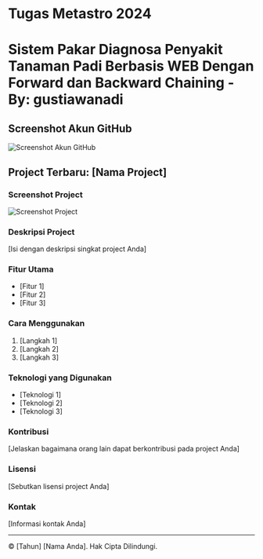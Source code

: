 # Tugas Metastro 2024
# Sistem Pakar Diagnosa Penyakit Tanaman Padi Berbasis WEB Dengan Forward dan Backward Chaining - By: gustiawanadi

## Screenshot Akun GitHub
![Screenshot Akun GitHub](URL_SCREENSHOT_AKUN_GITHUB)

## Project Terbaru: [Nama Project]

### Screenshot Project
![Screenshot Project](URL_SCREENSHOT_PROJECT)

### Deskripsi Project
[Isi dengan deskripsi singkat project Anda]

### Fitur Utama
- [Fitur 1]
- [Fitur 2]
- [Fitur 3]

### Cara Menggunakan
1. [Langkah 1]
2. [Langkah 2]
3. [Langkah 3]

### Teknologi yang Digunakan
- [Teknologi 1]
- [Teknologi 2]
- [Teknologi 3]

### Kontribusi
[Jelaskan bagaimana orang lain dapat berkontribusi pada project Anda]

### Lisensi
[Sebutkan lisensi project Anda]

### Kontak
[Informasi kontak Anda]

---
© [Tahun] [Nama Anda]. Hak Cipta Dilindungi.
